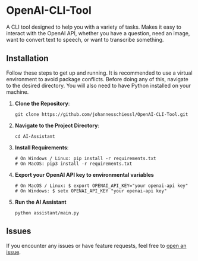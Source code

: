 # OpenAI-CLI-Tool
A CLI tool designed to help you with a variety of tasks. Makes it easy to interact with the OpenAI API, whether you have a question, need an image, want to convert text to speech, or want to transcribe something.
## Installation
Follow these steps to get up and running.
It is recommended to use a virtual environment to avoid package conflicts.
Before doing any of this, navigate to the desired directory. You will also need to have Python installed on your machine.

1. **Clone the Repository**:

       git clone https://github.com/johannesschiessl/OpenAI-CLI-Tool.git
2. **Navigate to the Project Directory**:

       cd AI-Assistant
3. **Install Requirements**:

       # On Windows / Linux: pip install -r requirements.txt
       # On MacOS: pip3 install -r requirements.txt
   
5. **Export your OpenAI API key to environmental variables**

       # On MacOS / Linux: $ export OPENAI_API_KEY="your openai-api key"
       # On Windows: $ setx OPENAI_API_KEY "your openai-api key"
6. **Run the AI Assistant**
    
       python assistant/main.py
## Issues
If you encounter any issues or have feature requests, feel free to [open an issue](https://github.com/johannesschiessl/AI-Assistant/issues/new).
